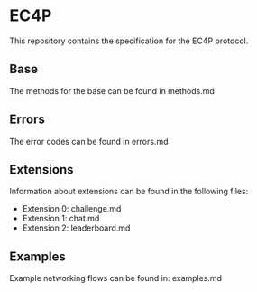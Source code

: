 # EC4P
This repository contains the specification for the EC4P protocol.

## Base

The methods for the base can be found in methods.md

## Errors

The error codes can be found in errors.md

## Extensions

Information about extensions can be found in the following files:

- Extension 0: challenge.md
- Extension 1: chat.md
- Extension 2: leaderboard.md

## Examples

Example networking flows can be found in: examples.md
